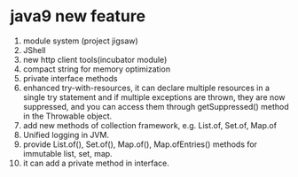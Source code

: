 # java9 new feature
1. module system (project jigsaw)
2. JShell
3. new http client tools(incubator module)
4. compact string for memory optimization
5. private interface methods
6. enhanced try-with-resources, it can declare multiple resources in a single try statement and if multiple exceptions are thrown, they are now suppressed, and you can access them through getSuppressed() method in the Throwable object.
7. add new methods of collection framework, e.g. List.of, Set.of, Map.of
8. Unified logging in JVM.
9. provide List.of(), Set.of(), Map.of(), Map.ofEntries() methods for immutable list, set, map.
10. it can add a private method in interface.
